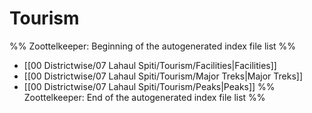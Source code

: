 # Tourism
%% Zoottelkeeper: Beginning of the autogenerated index file list  %%
-  [[00 Districtwise/07 Lahaul Spiti/Tourism/Facilities|Facilities]]
-  [[00 Districtwise/07 Lahaul Spiti/Tourism/Major Treks|Major Treks]]
-  [[00 Districtwise/07 Lahaul Spiti/Tourism/Peaks|Peaks]]
%% Zoottelkeeper: End of the autogenerated index file list  %%
